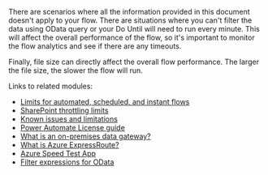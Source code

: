 There are scenarios where all the information provided in this document doesn't apply to your flow. There are situations where you can't filter the data using OData query or your Do Until will need to run every minute. This will affect the overall performance of the flow, so it's important to monitor the flow analytics and see if there are any timeouts.

Finally, file size can directly affect the overall flow performance. The larger the file size, the slower the flow will run.

Links to related modules:

- [Limits for automated, scheduled, and instant flows](https://docs.microsoft.com/power-automate/limits-and-config/?azure-portal=true)
- [SharePoint throttling limits](https://docs.microsoft.com/connectors/sharepointonline/?azure-portal=true#limits)
- [Known issues and limitations](https://docs.microsoft.com/connectors/sharepointonline/?azure-portal=true#known-issues-and-limitations/)
- [Power Automate License guide](https://go.microsoft.com/fwlink/?linkid=2085130&azure-portal=true)
- [What is an on-premises data gateway?](https://docs.microsoft.com/powerapps/maker/canvas-apps/gateway-reference/?azure-portal=true)
- [What is Azure ExpressRoute?](https://docs.microsoft.com/azure/expressroute/expressroute-introduction/?azure-portal=true)
- [Azure Speed Test App](https://azurespeedtest.azurewebsites.net/?azure-portal=true)
- [Filter expressions for OData](https://docs.microsoft.com/previous-versions/dynamicsnav-2016/hh169248(v=nav.90)?redirectedfrom=MSDN&azure-portal=true#filter-expressions)
